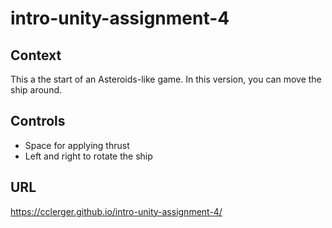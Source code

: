 # intro-unity-assignment-4

## Context

This a the start of an Asteroids-like game. In this version, you can move the ship around.

## Controls

* Space for applying thrust
* Left and right to rotate the ship

## URL

https://cclerger.github.io/intro-unity-assignment-4/
